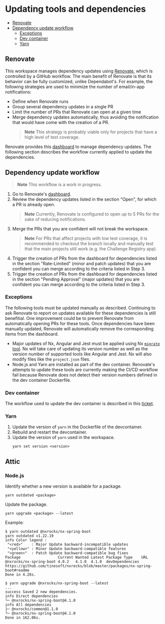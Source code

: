 # Updating tools and dependencies

- [Renovate](#Renovate)
- [Dependency update workflow](#Dependency-update-workflow)
  - [Exceptions](#Exceptions)
  - [Dev container](#Dev-container)
  - [Yarn](#Yarn)

## Renovate

This workspace manages dependency updates using [Renovate], which is controlled by a GitHub
workflow. The main benefit of Renovate is that its behavior can be fully customized, unlike
Dependabot's. For example, the following strategies are used to minimize the number of email/in-app
notifications:

- Define when Renovate runs
- Group several dependency updates in a single PR
- Limit the number of PRs that Renovate can open at a given time
- Merge dependency updates automatically, thus avoiding the notification that would have come with
  the creation of a PR.
  > **Note**
  > This strategy is probably viable only for projects that have a high level of test coverage.

Renovate provides this [dashboard] to manage dependency updates. The following section describes the
workflow currently applied to update the dependencies.

## Dependency update workflow

> **Note**
> This workflow is a work in progress.

1. Go to Renovate's [dashboard].
2. Review the dependency updates listed in the section "Open", for which a PR is already open.
   > **Note** Currently, Renovate is configured to open up to 5 PRs for the sake of reducing
   > notifications.
3. Merge the PRs that you are confident will not break the workspace.
   > **Note** For PRs that affect projects with low test coverage, it is recommended to checkout
   > the branch locally and manually test that the main projects still work (e.g. the Challenge
   > Registry app).
4. Trigger the creation of PRs from the dashboard for dependencies listed in the section
   "Rate-Limited" (minor and patch updates) that you are confident you can merge according to the
   criteria listed in Step 3.
5. Trigger the creation of PRs from the dashboard for dependencies listed in the section "Pending
   Approval" (major updates) that you are confident you can merge according to the criteria listed
   in Step 3.

### Exceptions

The following tools must be updated manually as described. Continuing to ask Renovate to report on
updates available for these dependencies is still benefitial. One improvement could be to prevent
Renovate from automatically opening PRs for these tools. Once dependencies have been manually
updated, Renovate will automatically remove the corresponding items from the dashboard.

- Major updates of Nx, Angular and Jest must be applied using Nx [`migrate` tool]. Nx will take care
  of updating its version number as well as the version number of supported tools like Angular and
  Jest. Nx will also modify files like the `project.json` files.
- Node.js and Yarn are installed as part of the dev container. Renovate's attempts to update these
  tools are currently making the CI/CD workflow fail because Renovate does not detect their version
  numbers defined in the dev container Dockerfile.

### Dev container

The workflow used to update the dev container is described in this
[ticket](https://github.com/Sage-Bionetworks/sage-monorepo/issues/975).

### Yarn

1. Update the version of `yarn` in the Dockerfile of the devcontainer.
2. Rebuild and restart the devcontainer.
3. Update the version of `yarn` used in the workspace.
   ```console
   yarn set version <version>
   ```

## Attic

### Node.js

Identify whether a new version is available for a package.

```console
yarn outdated <package>
```

Update the package.

```console
yarn upgrade <package> --latest
```

Example:

```console
$ yarn outdated @nxrocks/nx-spring-boot
yarn outdated v1.22.19
info Color legend :
 "<red>"    : Major Update backward-incompatible updates
 "<yellow>" : Minor Update backward-compatible features
 "<green>"  : Patch Update backward-compatible bug fixes
Package                 Current Wanted Latest Package Type    URL
@nxrocks/nx-spring-boot 4.0.2   4.1.0  4.1.0  devDependencies https://github.com/tinesoft/nxrocks/blob/master/packages/nx-spring-boot#readme
Done in 4.26s.

$ yarn upgrade @nxrocks/nx-spring-boot --latest
...
success Saved 2 new dependencies.
info Direct dependencies
└─ @nxrocks/nx-spring-boot@4.1.0
info All dependencies
├─ @nxrocks/common@1.1.0
└─ @nxrocks/nx-spring-boot@4.1.0
Done in 162.06s.
```

<!-- Links -->

[Renovate]: https://github.com/renovatebot/renovate
[dashboard]: https://github.com/Sage-Bionetworks/sage-monorepo/issues/798
[`migrate` tool]: https://nx.dev/core-features/automate-updating-dependencies
